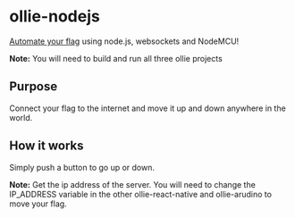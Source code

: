 # ollie-nodejs
[Automate your flag](https://youtu.be/u8v3oIk314g) using node.js, websockets and NodeMCU!

**Note:** You will need to build and run all three ollie projects

## Purpose
Connect your flag to the internet and move it up and down anywhere in the world.

## How it works
Simply push a button to go up or down.

**Note:** Get the ip address of the server.  You will need to change the IP_ADDRESS variable in the other ollie-react-native and ollie-arudino to move your flag.
